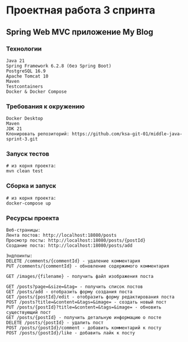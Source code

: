 # Проектная работа 3 спринта

## Spring Web MVC приложение My Blog

### Технологии

```
Java 21
Spring Framework 6.2.8 (без Spring Boot)
PostgreSQL 16.9
Apache Tomcat 10
Maven
Testcontainers
Docker & Docker Compose
```

### Требования к окружению

```
Docker Desktop
Maven
JDK 21
Клонировать репозиторий: https://github.com/ksa-git-01/middle-java-sprint-3.git
```

### Запуск тестов

```
# из корня проекта:
mvn clean test
```

### Сборка и запуск

```
# из корня проекта:
docker-compose up
```

### Ресурсы проекта

```
Веб-страницы:
Лента постов: http://localhost:18080/posts
Просмотр посты: http://localhost:18080/posts/{postId}
Создание поста: http://localhost:18080/posts/add

Эндпоинты:
DELETE /comments/{commentId} - удаление комментария
PUT /comments/{commentId} - обновление содержимого комментария

GET /images/{filename} - получить файл изображения поста

GET /posts?page=&size=&tag= - получить список постов
GET /posts/add - отобразить форму создания поста
GET /posts/{postId}/edit - отобразить форму редактирования поста
POST /posts?title=&content=&tags=&image= - создать новый пост
PUT /posts/{postId}?title=&content=&tags=&image= - обновить существующий пост
GET /posts/{postId} - получить детальную информацию о посте
DELETE /posts/{postId} - удалить пост
POST /posts/{postId}/comment - добавить комментарий к посту
POST /posts/{postId}/like - добавить лайк к посту
```